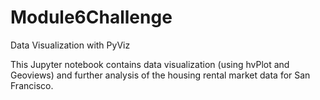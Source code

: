 # Module6Challenge
Data Visualization with PyViz

This Jupyter notebook contains data visualization (using hvPlot and Geoviews) and further analysis of the housing rental market data for San Francisco. 
